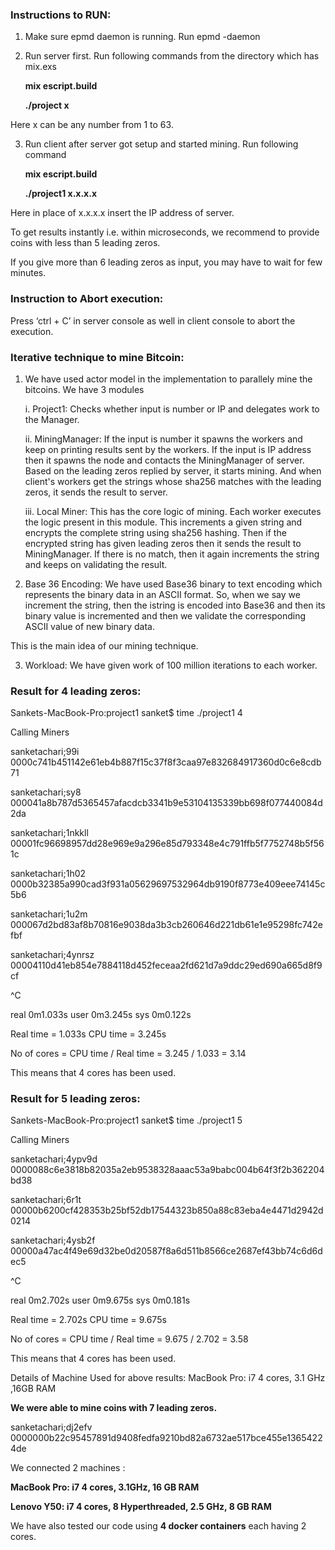 ### Instructions to RUN:

1. Make sure epmd daemon is running. Run epmd -daemon
2. Run server first. Run following commands from the directory which has mix.exs

      **mix escript.build** 

      **./project x**

Here x can be any number from 1 to 63.

3. Run client after server got setup and started mining. Run following command

      **mix escript.build**
      
      **./project1 x.x.x.x**

Here in place of x.x.x.x insert the IP address of server.

To get results instantly i.e. within microseconds, we recommend to provide coins with less than 5 leading zeros.

If you give more than 6 leading zeros as input, you may have to wait for few minutes.

### Instruction to Abort execution:

Press ‘ctrl +  C’ in server console as well in client console to abort the execution.

### Iterative technique to mine Bitcoin:

1. We have used actor model in the implementation to parallely mine the bitcoins. We have 3 modules

     i. Project1:       	Checks whether input is number or IP and delegates work to the Manager.

     ii. MiningManager:  If the input is number it spawns the workers and keep on printing results sent by the workers. If the input is IP address then it spawns the node and contacts the MiningManager of server. Based on the leading zeros replied by server, it starts mining. And when client's workers get the strings whose sha256 matches with the leading zeros, it sends the result to server.

   iii. Local Miner:         This has the core logic of mining. Each worker executes the logic present in this module. This increments a given string and encrypts the complete string using sha256 hashing. Then if the encrypted string has given leading zeros then it sends the result to MiningManager. If there is no match, then it again increments the string and keeps on validating the result.

2. Base 36 Encoding:      We have used Base36 binary to text encoding which represents the binary data in an ASCII format. So, when we say we increment the string, then the istring is encoded into Base36 and then its binary value is incremented and then we validate the corresponding ASCII value of new binary data. 

This is the main idea of our mining technique.

3. Workload:                   We have given work of 100 million iterations to each worker.



### Result for 4 leading zeros:

Sankets-MacBook-Pro:project1 sanket$ time ./project1 4

Calling Miners

sanketachari;99i        0000c741b451142e61eb4b887f15c37f8f3caa97e832684917360d0c6e8cdb71

sanketachari;sy8        000041a8b787d5365457afacdcb3341b9e53104135339bb698f077440084d2da

sanketachari;1nkkll     00001fc96698957dd28e969e9a296e85d793348e4c791ffb5f7752748b5f561c

sanketachari;1h02       0000b32385a990cad3f931a05629697532964db9190f8773e409eee74145c5b6

sanketachari;1u2m       000067d2bd83af8b70816e9038da3b3cb260646d221db61e1e95298fc742efbf

sanketachari;4ynrsz     00004110d41eb854e7884118d452feceaa2fd621d7a9ddc29ed690a665d8f9cf

^C

real    0m1.033s
user    0m3.245s
sys     0m0.122s

Real time = 1.033s CPU time = 3.245s

No of cores = CPU time / Real time = 3.245 / 1.033 = 3.14

This means that 4 cores has been used.


### Result for 5 leading zeros:

Sankets-MacBook-Pro:project1 sanket$ time ./project1 5

Calling Miners

sanketachari;4ypv9d     0000088c6e3818b82035a2eb9538328aaac53a9babc004b64f3f2b362204bd38

sanketachari;6r1t       00000b6200cf428353b25bf52db17544323b850a88c83eba4e4471d2942d0214

sanketachari;4ysb2f     00000a47ac4f49e69d32be0d20587f8a6d511b8566ce2687ef43bb74c6d6dec5

^C

real    0m2.702s
user    0m9.675s
sys     0m0.181s

Real time = 2.702s CPU time = 9.675s

No of cores = CPU time / Real time = 9.675 / 2.702  = 3.58

This means that 4 cores has been used.


Details of Machine Used for above results:
MacBook Pro: i7 4 cores, 3.1 GHz ,16GB RAM




**We were able to mine coins with 7 leading zeros.**

sanketachari;dj2efv     0000000b22c95457891d9408fedfa9210bd82a6732ae517bce455e13654224de

We connected 2 machines :

**MacBook Pro: i7 4 cores, 3.1GHz,  16 GB RAM**

**Lenovo Y50: i7 4 cores, 8 Hyperthreaded, 2.5 GHz, 8 GB RAM**


We have also tested our code using **4 docker containers** each having 2 cores.
